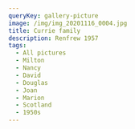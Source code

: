 ```yaml
---
queryKey: gallery-picture
image: /img/img_20201116_0004.jpg
title: Currie family
description: Renfrew 1957
tags:
  - All pictures
  - Milton
  - Nancy
  - David
  - Douglas
  - Joan
  - Marion
  - Scotland
  - 1950s
---
```

